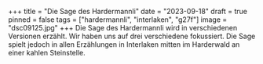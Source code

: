 +++
title = "Die Sage des Hardermannli"
date = "2023-09-18"
draft = true
pinned = false
tags = ["hardermannli", "interlaken", "g27f"]
image = "dsc09125.jpg"
+++
Die Sage des Hardermannli wird in verschiedenen Versionen erzählt. Wir haben uns auf drei verschiedene fokussiert. Die Sage spielt jedoch in allen Erzählungen in Interlaken mitten im Harderwald an einer kahlen Steinstelle.